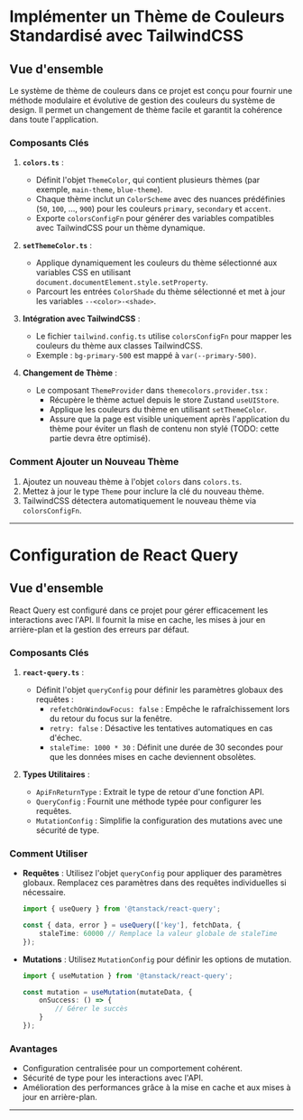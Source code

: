 # Implémenter un Thème de Couleurs Standardisé avec TailwindCSS

## Vue d'ensemble

Le système de thème de couleurs dans ce projet est conçu pour fournir une méthode modulaire et évolutive de gestion des couleurs du système de design. Il permet un changement de thème facile et garantit la cohérence dans toute l'application.

### Composants Clés

1. **`colors.ts`** :

    - Définit l'objet `ThemeColor`, qui contient plusieurs thèmes (par exemple, `main-theme`, `blue-theme`).
    - Chaque thème inclut un `ColorScheme` avec des nuances prédéfinies (`50`, `100`, ..., `900`) pour les couleurs `primary`, `secondary` et `accent`.
    - Exporte `colorsConfigFn` pour générer des variables compatibles avec TailwindCSS pour un thème dynamique.

2. **`setThemeColor.ts`** :

    - Applique dynamiquement les couleurs du thème sélectionné aux variables CSS en utilisant `document.documentElement.style.setProperty`.
    - Parcourt les entrées `ColorShade` du thème sélectionné et met à jour les variables `--<color>-<shade>`.

3. **Intégration avec TailwindCSS** :

    - Le fichier `tailwind.config.ts` utilise `colorsConfigFn` pour mapper les couleurs du thème aux classes TailwindCSS.
    - Exemple : `bg-primary-500` est mappé à `var(--primary-500)`.

4. **Changement de Thème** :
    - Le composant `ThemeProvider` dans `themecolors.provider.tsx` :
        - Récupère le thème actuel depuis le store Zustand `useUIStore`.
        - Applique les couleurs du thème en utilisant `setThemeColor`.
        - Assure que la page est visible uniquement après l'application du thème pour éviter un flash de contenu non stylé (TODO: cette partie devra être optimisé).

### Comment Ajouter un Nouveau Thème

1. Ajoutez un nouveau thème à l'objet `colors` dans `colors.ts`.
2. Mettez à jour le type `Theme` pour inclure la clé du nouveau thème.
3. TailwindCSS détectera automatiquement le nouveau thème via `colorsConfigFn`.

---

# Configuration de React Query

## Vue d'ensemble

React Query est configuré dans ce projet pour gérer efficacement les interactions avec l'API. Il fournit la mise en cache, les mises à jour en arrière-plan et la gestion des erreurs par défaut.

### Composants Clés

1. **`react-query.ts`** :

    - Définit l'objet `queryConfig` pour définir les paramètres globaux des requêtes :
        - `refetchOnWindowFocus: false` : Empêche le rafraîchissement lors du retour du focus sur la fenêtre.
        - `retry: false` : Désactive les tentatives automatiques en cas d'échec.
        - `staleTime: 1000 * 30` : Définit une durée de 30 secondes pour que les données mises en cache deviennent obsolètes.

2. **Types Utilitaires** :
    - `ApiFnReturnType` : Extrait le type de retour d'une fonction API.
    - `QueryConfig` : Fournit une méthode typée pour configurer les requêtes.
    - `MutationConfig` : Simplifie la configuration des mutations avec une sécurité de type.

### Comment Utiliser

-   **Requêtes** :
    Utilisez l'objet `queryConfig` pour appliquer des paramètres globaux. Remplacez ces paramètres dans des requêtes individuelles si nécessaire.

    ```ts
    import { useQuery } from '@tanstack/react-query';

    const { data, error } = useQuery(['key'], fetchData, {
        staleTime: 60000 // Remplace la valeur globale de staleTime
    });
    ```

-   **Mutations** :
    Utilisez `MutationConfig` pour définir les options de mutation.

    ```ts
    import { useMutation } from '@tanstack/react-query';

    const mutation = useMutation(mutateData, {
        onSuccess: () => {
            // Gérer le succès
        }
    });
    ```

### Avantages

-   Configuration centralisée pour un comportement cohérent.
-   Sécurité de type pour les interactions avec l'API.
-   Amélioration des performances grâce à la mise en cache et aux mises à jour en arrière-plan.

---
